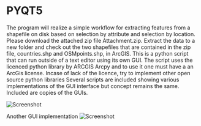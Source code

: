 # PYQT5
The program will realize a simple workflow for extracting features from a shapefile on disk based on selection by attribute and selection by location. Please download the attached zip file Attachment.zip. Extract the data to a new folder and check out the two shapefiles that are contained in the zip file, countries.shp and OSMpoints.shp, in ArcGIS.
This is a python script that can run outside of a text editor using its own GUI.
The script uses the licenced python library by ARCGIS Arcpy and to use it one must have a an ArcGis license.
Incase of lack of the licence, try to implement other open source python libraries
Several scripts are included showing various implementations of the GUI interface but concept remains the same.
Included are copies of the GUIs.

![Screenshot](https://github.com/DAWOODSKYM/PYQT5/assets/39521684/17473ec4-84a8-4721-a9a0-59a8a6f66761)

Another GUI implementation
![Screenshot](https://github.com/DAWOODSKYM/PYQT5/assets/39521684/885354db-79ff-476f-87a1-eb21ae4e3b5d)



